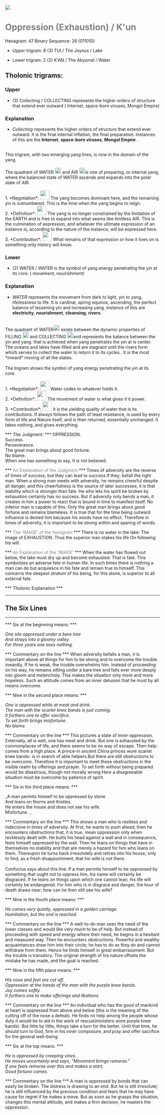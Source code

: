 

![](/assets/hexagram47.png)

# <span style="color:gray">Oppression (Exhaustion) /  K'un </span>
Hexagram: 47
Binary Sequence: 26 (011010)

* Upper trigram: 8 (3) TUI / The Joyous / Lake

* Lower trigram: 2 (2) K'AN / The Abysmal / Water

## <span style="brown:gray">Tholonic trigrams: </span>

### <span style="brown:gray">Upper </span>

* (3) Collecting / COLLECTING represents the higher orders of structure that extend ever outward ( Internet, space-born viruses, Mongol Empire)

### <span style="brown:gray">Explanation</span>

* *Collecting* represents the higher orders of structure that extend ever outward. It is the final internal inflation, the final preparation.  Instances of this are the **Internet**, **space-born viruses**, **Mongol Empire** .<br/>
<br/>
This trigram, with two emerging yang lines, is now in the domain of the yang.<br/>
<br/>
The quadrant of WATER <img src="../Images/bc/trigram-b01.png" style="width:20px"/> and AIR <img src="../Images/bc/trigram-b07.png" style="width:20px"/>is one of preparing, or internal yang, where the balanced state of WATER ascends and expands into the polar state of AIR.<br/>
<br/>
1. *Negotiation*: <img src="../Images/bc/yang.png" style="width:30px"/> The yang becomes dominant here, and the remaining yin is outnumbered. This is the time when the yang begins to reign.<br/>
2. *Definition*: <img src="../Images/bc/yang.png" style="width:30px"/> The yang is no longer constrained by the limitation of the EARTH and is free to expand into what seems like limitless AIR.  This is the culmination of expression, and whatever the ultimate expression of an instance is, according to the nature of the instance, will be expressed here. <br/>
3. *Contribution*: <img src="../Images/bc/yin.png" style="width:30px"/> What remains of that expression or how it lives on is something only history will know.

### <span style="brown:gray">Lower </span>

* (2) WATER / WATER is the symbol of yang energy penetrating the yin at its core.  ( movement, nouirishment)

### <span style="brown:gray">Explanation</span>

* *WATER* represents the movement from dark to light, yin to yang, lifelessness to life.  It is cardinal, spring equinox, ascending, the perfect balance of lessening yin and increasing yang. Instance of this are **electricity**, **nourishment**, **cleansing**, **rivers**.<br/>
<br/>
The quadrant of WATER<img src="../Images/bc/trigram-b02.png" style="width:20px"/> exists between the dynamic properties of FILLING <img src="../Images/bc/trigram-b01.png" style="width:20px"/> and COLLECTING <img src="../Images/bc/trigram-b03.png" style="width:20px"/>and represents the balance between the yin and yang. that is achieved when yang penetrates the yin at is center. The oceans and lakes have filled and are stagnant until the rivers form which serves to collect the water to return it to its cycles..  It is the most *inward* moving of all the states.<br/>
<br/>
The trigram shows the symbol of yang energy penetrating the yin at its core. <br/>
<br/>
1. *Negotiation*: <img src="../Images/bc/yin.png" style="width:30px"/> Water cedes to whatever holds it.<br/>
2. *Definition*: <img src="../Images/bc/yang.png" style="width:30px"/> The movement of water is what gives it it power.<br/>
3. *Contribution*: <img src="../Images/bc/yin.png" style="width:30px"/> it is the yielding quality of water that is its contributions. If always follows the path of least resistance, is used by every form of life and Nature itself, and is then returned, essentially unchanged. It takes nothing, and gives everything.



*** The Judgment: ***
OPPRESSION.<br/>
Success.<br/>
Perseverance.<br/>
The great man brings about good fortune.<br/>
No blame.<br/>
When one has something to say, It is not believed.


*** <span style="color:gray">An Explanation of the Judgment</span> ***
Times of adversity are the reverse of times of success, but they can lead to success if they; befall the right man. When a strong man meets with adversity, he remains cheerful despite all danger, and this cheerfulness is the source of later successes; it is that stability which is stronger than fate. He who lets his spirit be broken by exhaustion certainly has no success. But if adversity only bends a man, it creates in him a power to react that is bound in time to manifest itself. No inferior man is capable of this. Only the great man brings about good fortune and remains blameless. It is true that for the time being outward influence is denied him because his words have no effect. Therefore in times of adversity, it is important to be strong within and sparing of words.

*** <span style="color:gray">The 'IMAGE' of the hexagram</span> ***
There is no water in the lake: The image of EXHAUSTION. Thus the superior man stakes his life On following his will.

*** <span style="color:gray">An Explanation of the 'IMAGE'</span> ***
When the water has flowed out below, the lake must dry up and become exhausted. That is fate. This symbolizes an adverse fate in human life. In such times there is nothing a man can do but acquiesce in his fate and remain true to himself. This concerns the deepest stratum of his being, for this alone, is superior to all external fate.

*** <span style="brown:gray">Tholonic Explanation </span> ***





---
## The Six Lines ##
---
*** Six at the beginning means: ***

_One sits oppressed under a bare tree<br/>
And strays into a gloomy valley.<br/>
For three years one sees nothing._

*** Commentary on the line ***
When adversity befalls a man, it is important above all things for him to be strong and to overcome the trouble inwardly. If he is weak, the trouble overwhelms him. Instead of proceeding on his way, he remains sitting under a bare tree and falls ever more deeply into gloom and melancholy. This makes the situation only more and more hopeless. Such an attitude comes from an inner delusion that he must by all means overcome.

*** Nine in the second place means: ***

_One is oppressed while at meat and drink.<br/>
The man with the scarlet knee bands is just coming.<br/>
It furthers one to offer sacrifice.<br/>
To set forth brings misfortune.<br/>
No blame._

*** Commentary on the line ***
This pictures a state of inner oppression. Externally, all is well, one has meat and drink. But one is exhausted by the commonplaces of life, and there seems to be no way of escape. Then help comes from a high place. A prince-in ancient China princes wore scarlet knee bands- is in search of able helpers.But there are still obstructions to be overcome. Therefore it is important to meet these obstructions in the visible realm by offerings and prayer. To set forth without being prepared would be disastrous, though not morally wrong.Here a disagreeable situation must be overcome by patience of spirit.

*** Six in the third place means: ***

_A man permits himself to be oppressed by stone<br/>
And leans on thorns and thistles.<br/>
He enters the house and does not see his wife.<br/>
Misfortune. _

*** Commentary on the line ***
This shows a man who is restless and indecisive in times of adversity. At first, he wants to push ahead, then he encounters obstructions that, it is true, mean oppression only when recklessly dealt with. He butts his head against a wall and in consequence, feels himself oppressed by the wall. Then he leans on things that have in themselves no stability and that are merely a hazard for him who leans on them. Thereupon he turns back irresolutely and retires into his house, only to find, as a fresh disappointment, that his wife is not there. <br/>
<br/>
Confucius says about this line: If a man permits himself to be oppressed by something that ought not to oppress him, his name will certainly be disgraced. If he leans on things upon which one cannot lean, his life will certainly be endangered. For him who is in disgrace and danger, the hour of death draws near; how can he then still see his wife?

*** Nine in the fourth place means: ***

_He comes very quietly, oppressed in a golden carriage.<br/>
Humiliation, but the end is reached._

*** Commentary on the line ***
A well-to-do man sees the need of the lower classes and would like very much to be of help. But instead of proceeding with speed and energy where their need, he begins in a hesitant and measured way. Then he encounters obstructions. Powerful and wealthy acquaintances draw him into their circle; he has to do as they do and cannot withdraw from them. Hence he finds himself in great embarrassment. But the trouble is transitory. The original strength of his nature offsets the mistake he has made, and the goal is reached.

*** Nine in the fifth place means: ***

_His nose and feet are cut off.<br/>
Oppression at the hands of the man with the purple knee bands.<br/>
Joy comes softly.<br/>
It furthers one to make offerings and libations._

*** Commentary on the line ***
An individual who has the good of mankind at heart is oppressed from above and below (this is the meaning of the cutting off of the nose a defeat). He finds no help among the people whose duty it would be to aid in the work of rescue(ministers wore purple knee bands). But little by little, things take a turn for the better. Until that time, he should turn to God, firm in his inner composure, and pray and offer sacrifice for the general well-being.

*** Six at the top means: ***

_He is oppressed by creeping vines.<br/>
He moves uncertainly and says, "Movement brings remorse."<br/>
If one feels remorse over this and makes a start,<br/>
Good fortune comes._

*** Commentary on the line ***
A man is oppressed by bonds that can easily be broken. The distress is drawing to an end. But he is still irresolute; he is still influenced by the previous condition and fears that he may have cause for regret if he makes a move. But as soon as he grasps the situation, changes this mental attitude, and makes a firm decision, he masters the oppression.

